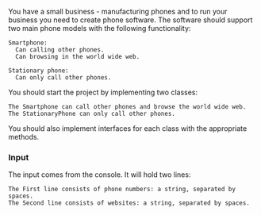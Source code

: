 You have a small business - manufacturing phones and to run your business you need to create phone software. The software should support two main phone models with the following functionality:

	Smartphone: 
	  Can calling other phones.
	  Can browsing in the world wide web.
    
	Stationary phone:
	  Can only call other phones.

You should start the project by implementing two classes:

	The Smartphone can call other phones and browse the world wide web. 
	The StationaryPhone can only call other phones.
  
You should also implement interfaces for each class with the appropriate methods.

### Input

The input comes from the console. It will hold two lines:

	The First line consists of phone numbers: a string, separated by spaces.
	The Second line consists of websites: a string, separated by spaces.
